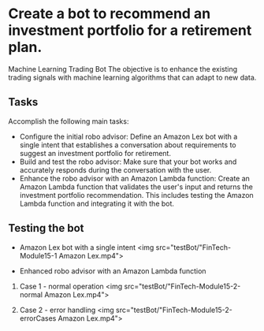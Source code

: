 # Create a bot to recommend an investment portfolio for a retirement plan.
Machine Learning Trading Bot
The objective is to enhance the existing trading signals with machine learning algorithms that can adapt to new data.

## Tasks
Accomplish the following main tasks:
- Configure the initial robo advisor: Define an Amazon Lex bot with a single intent that establishes a conversation about requirements to suggest an investment portfolio for retirement.
- Build and test the robo advisor: Make sure that your bot works and accurately responds during the conversation with the user.
- Enhance the robo advisor with an Amazon Lambda function: Create an Amazon Lambda function that validates the user's input and returns the investment portfolio recommendation. This includes testing the Amazon Lambda function and integrating it with the bot.

## Testing the bot
- Amazon Lex bot with a single intent
  <img src="testBot/"FinTech-Module15-1 Amazon Lex.mp4">

- Enhanced robo advisor with an Amazon Lambda function
1. Case 1 - normal operation
  <img src="testBot/"FinTech-Module15-2-normal Amazon Lex.mp4">

2. Case 2 - error handling
 <img src="testBot/"FinTech-Module15-2-errorCases Amazon Lex.mp4">
